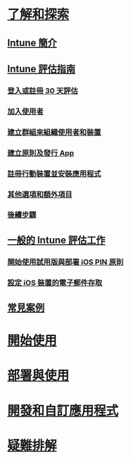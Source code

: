 # [了解和探索](introduction-to-microsoft-intune.md)
## [Intune 簡介](introduction-to-microsoft-intune.md)
## [Intune 評估指南](get-started-with-a-30-day-trial-of-microsoft-intune.md)
### [登入或註冊 30 天評估](get-started-with-a-30-day-trial-of-microsoft-intune-step-1.md)
### [加入使用者](get-started-with-a-30-day-trial-of-microsoft-intune-step-2.md)
### [建立群組來組織使用者和裝置](get-started-with-a-30-day-trial-of-microsoft-intune-step-3.md)
### [建立原則及發行 App](get-started-with-a-30-day-trial-of-microsoft-intune-step-4.md)
### [註冊行動裝置並安裝應用程式](get-started-with-a-30-day-trial-of-microsoft-intune-step-5.md)
### [其他選項和額外項目](get-started-with-a-30-day-trial-of-microsoft-intune-step-6.md)
### [後續步驟](get-started-with-a-30-day-trial-of-microsoft-intune-step-7.md)
## [一般的 Intune 評估工作](common-microsoft-intune-evaluation-tasks.md)
### [開始使用試用版與部署 iOS PIN 原則](start-a-microsoft-intune-trial-and-deploy-ios-pin-policy.md)
### [設定 iOS 裝置的電子郵件存取](set-up-email-access-for-ios-devices-using-microsoft-intune.md)
## [常見案例](common-ways-to-use-intune.md)

<!--- ## [Intune FAQ](frequently-asked-questions-for-microsoft-intune.md)--->

# [開始使用](/intune/get-started/what-to-know-before-you-start-microsoft-intune)
<!-- # [Plan and Design](/intune/plan-design/ways-to-do-enterprise-mobility) -->
# [部署與使用](/intune/deploy-use/overview-of-device-and-app-lifecycles-in-microsoft-intune)
# [開發和自訂應用程式](/intune/develop/intune-app-sdk)
# [疑難排解](/intune/troubleshoot/general-troubleshooting-tips-for-microsoft-intune)


<!--HONumber=Jun16_HO3-->


